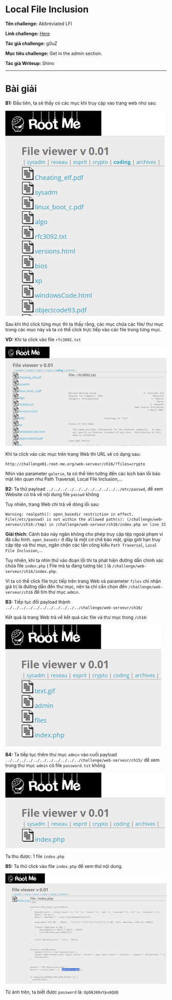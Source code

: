 # Local File Inclusion

**Tên challenge:**  Abbreviated LFI

**Link challenge:** [Here](https://www.root-me.org/en/Challenges/Web-Server/Local-File-Inclusion)

**Tác giả challenge:** g0uZ

**Mục tiêu challenge:** Get in the admin section.

**Tác giả Writeup:** Shino

---

# Bài giải

**B1:** Đầu tiên, ta sẽ thấy có các mục khi truy cập vào trang web như sau:
	
![alt text](./images/image-1.png)

Sau khi thử click từng mục thì ta thấy rằng, các mục chứa các file/ thư mục trong các mục này và ta có thể click trực tiếp vào các file trong từng mục.

**VD:** Khi ta click vào file `rfc3092.txt`

![alt text](./images/image-2.png)

Khi ta click vào các mục trên trang Web thì URL sẽ có dạng sau:
```
http://challenge01.root-me.org/web-serveur/ch16/?files=crypto
```

Nhìn vào parameter `galerie`, ta có thể liên tưởng đến các kịch bản lỗi bảo mật liên quan như Path Traversal, Local File Inclusion,...

**B2:** Ta thử payload `../../../../../../../../../../../etc/passwd`, để xem Website có trả về nội dung file `passwd` không

Tuy nhiên, trang Web chỉ trả về dòng lỗi sau:
```
Warning: realpath(): open_basedir restriction in effect. File(/etc/passwd) is not within the allowed path(s): (/challenge/web-serveur/ch16:/tmp) in /challenge/web-serveur/ch16/index.php on line 33
```
**Giải thích:** Cảnh báo này ngăn không cho phép truy cập tệp ngoài phạm vi đã cấu hình. `open_basedir` ở đây là một cơ chế bảo mật, giúp giới hạn truy cập tệp và thư mục, ngăn chặn các tấn công kiểu `Path Traversal`, `Local File Inclusion`,...

Tuy nhiên, khi ta nhìn thử vào đoạn lỗi thì ta phát hiện đường dẫn chính xác chứa file `index.php` ( File mà ta đang tương tác ) là `/challenge/web-serveur/ch16/index.php`.

Vì ta có thể click file trực tiếp trên trang Web và parameter `files` chỉ nhận giá trị là đường dẫn đến thư mục, nên ta chỉ cần chọn đến `/challenge/web-serveur/ch16` để tìm thư mục `admin`.

**B3:** Tiếp tục đổi payload thành `../../../../../../../../../../../challenge/web-serveur/ch16/`

Kết quả là trang Web trả về kết quả các file và thư mục trong `/ch16`:

![alt text](./images/image-3.png)

**B4:** Ta tiếp tục thêm thư mục `admin` vào cuối payload `../../../../../../../../../../../challenge/web-serveur/ch15/` để xem trong thư mục `admin` có file `password.txt` không

![alt text](./images/image-4.png)

Ta thu được: 1 file `index.php`

**B5:** Ta thử click vào file `index.php` để xem thử nội dung.

![alt text](./images/image-5.png)

Từ ảnh trên, ta biết được `password` là: `OpbNJ60xYpvAQU8`